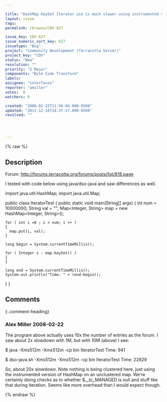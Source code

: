 ```yaml
---

title: "HashMap KeySet Iterator use is much slower using instrumented version"
layout: issue
tags: 
permalink: /browse/CDV-627

issue_key: CDV-627
issue_numeric_sort_key: 627
issuetype: "Bug"
project: "Community Development (Terracotta Server)"
project_key: "CDV"
status: "New"
resolution: ""
priority: "2 Major"
components: "Byte Code Transform"
labels: 
assignee: "interfaces"
reporter: "amiller"
votes:  0
watchers: 0

created: "2008-02-22T11:56:04.000-0500"
updated: "2011-12-16T18:37:17.000-0500"
resolved: ""




---
```


{% raw %}

## Description

<div markdown="1" class="description">

Forum:  http://forums.terracotta.org/forums/posts/list/818.page

I tested with code below using java/dso-java and saw differences as well.  


import java.util.HashMap;
import java.util.Map;
 
public class IteratorTest
 \{
  public static void main(String[] args)
  \{
    int num = 10000000;
    String val = "";
    Map<Integer, String> map = new HashMap<Integer, String>();
    
    for ( int i =0 ; i < num; i ++ )
    {
      map.put(i, val);
    }
    
    long begin = System.currentTimeMillis();
    
    for ( Integer s : map.keySet() )
    {
    }
    
    long end = System.currentTimeMillis();
    System.out.println("Time: " + (end-begin));
  \}
 \}

</div>

## Comments


{:.comment-heading}
### **Alex Miller** <span class="date">2008-02-22</span>

<div markdown="1" class="comment">

The program above actually uses 10x the number of entries as the forum.  I saw about 2x slowdown with 1M, but with 10M (above) I see:

$ java -Xms512m -Xmx512m -cp bin IteratorTest
Time: 941

$ dso-java.sh -Xms512m -Xmx512m -cp bin IteratorTest
Time: 22829

So, about 20x slowdown.  Note nothing is being clustered here, just using the instrumented version of HashMap on an unclustered map.  We're certainly doing checks as to whether $\_\_tc\_MANAGED is null and stuff like that during iteration.  Seems like more overhead than I would expect though.

</div>



{% endraw %}
